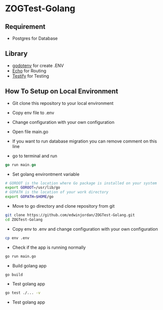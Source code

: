 # ZOGTest-Golang

## Requirement
- Postgres for Database

## Library
- [godotenv](github.com/joho/godotenv) for create .ENV
- [Echo](github.com/labstack/echo/v4) for Routing
- [Testify](github.com/stretchr/testify) for Testing

## How To Setup on Local Environment
- Git clone this repository to your local environment
- Copy env file to .env
- Change configuration with your own configuration
- Open file main.go
- If you want to run database migration you can remove comment on this line

- go to terminal and run 

```go
go run main.go
```

- Set golang environtment variable

```bash
# GOROOT is the location where Go package is installed on your system
export GOROOT=/usr/lib/go
# GOPATH is the location of your work directory
export GOPATH=$HOME/go
```

- Move to go directory and clone repository from git

```bash
git clone https://github.com/edwinjordan/ZOGTest-Golang.git
cd ZOGTest-Golang
```

- Copy env to .env and change configuration with your own configuration

```bash
cp env .env
```

- Check if the app is running normally

```bash
go run main.go
```

- Build golang app

```bash
go build
```

- Test golang app

```bash
go test ./... -v
```

- Test golang app